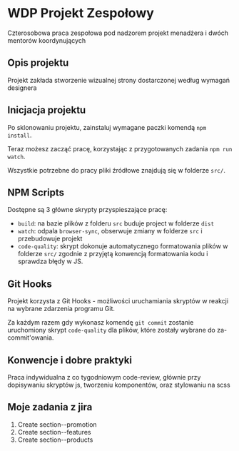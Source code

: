 # WDP Projekt Zespołowy

Czterosobowa praca zespołowa pod nadzorem projekt menadżera i dwóch mentorów koordynujących

## Opis projektu

Projekt zakłada stworzenie wizualnej strony dostarczonej według wymagań designera

## Inicjacja projektu

Po sklonowaniu projektu, zainstaluj wymagane paczki komendą `npm install`.

Teraz możesz zacząć pracę, korzystając z przygotowanych zadania `npm run watch`.

Wszystkie potrzebne do pracy pliki źródłowe znajdują się w folderze `src/`.

## NPM Scripts

Dostępne są 3 główne skrypty przyspieszające pracę:

- `build`: na bazie plików z folderu `src` buduje project w folderze `dist`
- `watch`: odpala `browser-sync`, obserwuje zmiany w folderze `src` i przebudowuje projekt
- `code-quality`: skrypt dokonuje automatycznego formatowania plików w folderze `src/`
  zgodnie z przyjętą konwencją formatowania kodu i sprawdza błędy w JS.

## Git Hooks

Projekt korzysta z Git Hooks - możliwości uruchamiania skryptów w reakcji na wybrane zdarzenia programu Git.

Za każdym razem gdy wykonasz komendę `git commit` zostanie uruchomiony skrypt `code-quality`
dla plików, które zostały wybrane do za-commit'owania.

## Konwencje i dobre praktyki

Praca indywidualna z co tygodniowym code-review,
głównie przy dopisywaniu skryptów js, tworzeniu komponentów, oraz stylowaniu na scss

## Moje zadania z jira

1. Create section--promotion
2. Create section--features
3. Create section--products
